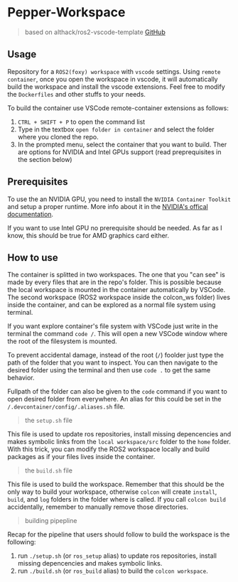 # Pepper-Workspace

> based on althack/ros2-vscode-template [GitHub](https://github.com/athackst/vscode_ros2_workspace)

## Usage

Repository for a `ROS2(foxy) workspace` with `vscode` settings. Using `remote container`, once you open the workspace in vscode, it will automatically build the workspace and install the vscode extensions. Feel free to modify the `Dockerfiles` and other stuffs to your needs.

To build the container use VSCode remote-container extensions as follows:
1. `CTRL + SHIFT + P` to open the command list
2. Type in the textbox `open folder in container` and select the folder where you cloned the repo.
3. In the prompted menu, select the container that you want to build. Ther are options for NVIDIA and Intel GPUs support (read preprequisites in the section below)

## Prerequisites

To use the an NVIDIA GPU, you need to install the `NVIDIA Container Toolkit` and setup a proper runtime. More info about it in the [NVIDIA's offical documentation](https://docs.nvidia.com/datacenter/cloud-native/container-toolkit/latest/install-guide.html).

If you want to use Intel GPU no prerequisite should be needed. As far as I know, this should be true for AMD graphics card either.

## How to use

The container is splitted in two workspaces. The one that you "can see" is made by every files that are in the repo's folder. This is possible because the local workspace is mounted in the container automatically by VSCode. The second workspace (ROS2 workspace inside the colcon_ws folder) lives inside the container, and can be explored as a normal file system using terminal.

If you want explore container's file system with VSCode just write in the terminal the command `code /`. This will open a new VSCode window where the root of the filesystem is mounted. 

To prevent accidental damage, instead of the root (`/`) foolder just type the path of the folder that you want to inspect. You can then navigate to the desired folder using the terminal and then use `code .` to get the same behavior. 

Fullpath of the folder can also be given to the `code` command if you want to open desired folder from everywhere. An alias for this could be set in the `/.devcontainer/config/.aliases.sh` file.

>the `setup.sh` file

This file is used to update ros repositories, install missing depencencies and makes symbolic links from the `local workspace/src` folder to the `home` folder. With this trick, you can modify the ROS2 workspace locally and build packages as if your files lives inside the container.

>the `build.sh` file

This file is used to build the workspace. Remember that this should be the only way to build your workspace, otherwise `colcon` will create `install`, `build`, and `log` folders in the folder where is called. If you call `colcon build` accidentally, remember to manually remove those directories.


> building pipepline

Recap for the pipeline that users should follow to build the workspace is the following:

1. run `./setup.sh` (or `ros_setup` alias) to update ros repositories, install missing depencencies and makes symbolic links.
2. run `./build.sh` (or `ros_build` alias) to build the `colcon workspace`.

